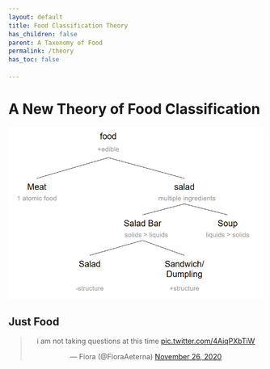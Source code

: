 ```yaml
---
layout: default
title: Food Classification Theory
has_children: false
parent: A Taxonomy of Food
permalink: /theory
has_toc: false

---
```


# A New Theory of Food Classification

<p align="center">
<img src="assets/food_classification/food_classification.png" width="600">
</p>

## Just Food

<blockquote class="twitter-tweet" align="center"><p lang="en" dir="ltr">i am not taking questions at this time <a href="https://t.co/4AiqPXbTiW">pic.twitter.com/4AiqPXbTiW</a></p>&mdash; Fiora (@FioraAeterna) <a href="https://twitter.com/FioraAeterna/status/1332081110235246592?ref_src=twsrc%5Etfw">November 26, 2020</a></blockquote> <script async src="https://platform.twitter.com/widgets.js" charset="utf-8"></script>


